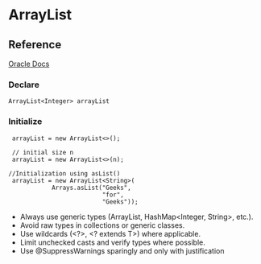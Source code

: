 # ArrayList
## Reference 
[Oracle Docs](https://docs.oracle.com/javase/8/docs/api/java/util/ArrayList.html)

### Declare
```
ArrayList<Integer> arrayList
```
### Initialize
```
 arrayList = new ArrayList<>();

 // initial size n
 arrayList = new ArrayList<>(n);

//Initialization using asList()
 arrayList = new ArrayList<String>(
            Arrays.asList("Geeks",
                          "for",
                          "Geeks"));
```

- Always use generic types (ArrayList<String>, HashMap<Integer, String>, etc.).
- Avoid raw types in collections or generic classes.
- Use wildcards (<?>, <? extends T>) where applicable.
- Limit unchecked casts and verify types where possible.
- Use @SuppressWarnings sparingly and only with justification